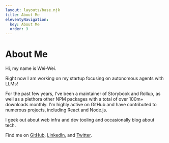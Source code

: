 ```yaml
---
layout: layouts/base.njk
title: About Me
eleventyNavigation:
  key: About Me
  order: 3
---
```


# About Me

Hi, my name is Wei-Wei.

Right now I am working on my startup focusing on autonomous agents with LLMs!

For the past few years, I've been a maintainer of Storybook and Rollup, as well as a plethora other NPM packages with a total of over 100m+ downloads monthly. I'm highly active on GitHub and have contributed to numerous projects, including React and Node.js.

I geek out about web infra and dev tooling and occasionally blog about tech.

Find me on [GitHub](https://github.com/wuweiweiwu), [LinkedIn](https://www.linkedin.com/in/hungweiwu/), and [Twitter](https://twitter.com/wuweiweiwu).
